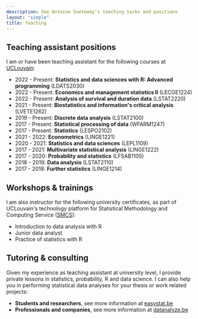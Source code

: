 ```yaml
---
description: See Antoine Soetewey's teaching tasks and positions
layout: "simple"
title: Teaching
---
```


## Teaching assistant positions

I am or have been teaching assistant for the following courses at [UCLouvain](https://uclouvain.be/):

<ul>
    <li>2022 - Present: <b>Statistics and data sciences with R: Advanced programming</b> (LDATS2030)</li>
    <li>2022 - Present: <b>Economics and management statistics II</b> (LECGE1224)</li>
    <li>2022 - Present: <b>Analysis of survival and duration data</b> (LSTAT2220)</li>
    <li>2021 - Present: <b>Biostatistics and information's critical analysis</b> (LVETE1262)</li>
    <li>2019 - Present: <b>Discrete data analysis</b> (LSTAT2100)</li>
    <li>2017 - Present: <b>Statistical processing of data</b> (WFARM1247)</li>
    <li>2017 - Present: <b>Statistics</b> (LESPO2102)</li>
    <li>2021 - 2022: <b>Econometrics</b> (LINGE1221)</li>
    <li>2020 - 2021: <b>Statistics and data sciences</b> (LEPL1109)</li>
    <li>2017 - 2021: <b>Multivariate statistical analysis</b> (LINGE1222)</li>
    <li>2017 - 2020: <b>Probability and statistics</b> (LFSAB1105)</li>
    <li>2018 - 2019: <b>Data analysis</b> (LSTAT2110)</li>
    <li>2017 - 2018: <b>Further statistics</b> (LINGE1214)</li>
</ul>

## Workshops & trainings

I am also instructor for the following university certificates, as part of UCLouvain's technology platform for Statistical Methodology and Computing Service (<a href="https://sites.uclouvain.be/training/smcs/" target="_blank" rel="noopener">SMCS</a>):

- Introduction to data analysis with R
- Junior data analyst
- Practice of statistics with R

## Tutoring & consulting

Given my experience as teaching assistant at university level, I provide private lessons in statistics, probability, R and data science. I can also help you in performing statistical data analyses for your thesis or work related projects:

- **Students and researchers**, see more information at [easystat.be](https://easystat.be/)
- **Professionals and companies**, see more information at [datanalyze.be](https://datanalyze.be/)